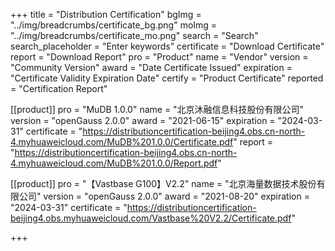 +++
title = "Distribution Certification"
bgImg = "../img/breadcrumbs/certificate_bg.png"
moImg = "../img/breadcrumbs/certificate_mo.png"
search = "Search"
search_placeholder = "Enter keywords"
certificate = "Download Certificate"
report = "Download Report"
pro = "Product"
name = "Vendor"
version = "Community Version"
award = "Date Certificate Issued"
expiration = "Certificate Validity Expiration Date"
certify = "Product Certificate"
reported = "Certification Report"

[[product]]
pro = "MuDB 1.0.0"
name = "北京沐融信息科技股份有限公司"
version = "openGauss 2.0.0"
award = "2021-06-15"
expiration = "2024-03-31"
certificate = "https://distributioncertification-beijing4.obs.cn-north-4.myhuaweicloud.com/MuDB%201.0.0/Certificate.pdf"
report = "https://distributioncertification-beijing4.obs.cn-north-4.myhuaweicloud.com/MuDB%201.0.0/Report.pdf"

[[product]]
pro = "【Vastbase G100】V2.2"
name = "北京海量数据技术股份有限公司"
version = "openGauss 2.0.0"
award = "2021-08-20"
expiration = "2024-03-31"
certificate = "https://distributioncertification-beijing4.obs.myhuaweicloud.com/Vastbase%20V2.2/Certificate.pdf"

+++
